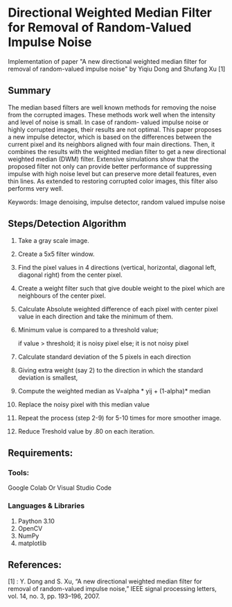 # Directional Weighted Median Filter for Removal of Random-Valued Impulse Noise

Implementation of paper "A new directional weighted median filter for removal of random-valued impulse noise" by Yiqiu Dong and Shufang Xu [1]

## Summary

The median based filters are well known methods for removing the noise from the corrupted images. These methods work well when the intensity and level of noise is small. In case of random-
valued impulse noise or highly corrupted images, their results are not optimal. This paper proposes a new impulse detector, which is based on the differences between the current pixel and its
neighbors aligned with four main directions. Then, it combines the results with the weighted median filter to get a new directional weighted median (DWM) filter. Extensive simulations show
that the proposed filter not only can provide better performance of suppressing impulse with high noise level but can preserve more detail features, even thin lines. As extended to restoring
corrupted color images, this filter also performs very well.

Keywords: Image denoising, impulse detector, random valued impulse noise

## Steps/Detection Algorithm

1.  Take a gray scale image.
2.  Create a 5x5 filter window.
3.  Find the pixel values in 4 directions (vertical, horizontal, diagonal left, diagonal right) from the center pixel.
4.  Create a weight filter such that give double weight to the pixel which are neighbours of the center pixel.
5.  Calculate Absolute weighted difference of each pixel with center pixel value in each direction and take the minimum of them.
6.  Minimum value is compared to a threshold value; 
    
     if value > threshold; it is noisy pixel 
     else; it is not noisy pixel

7.  Calculate standard deviation of the 5 pixels in each direction
8.  Giving extra weight (say 2) to the direction in which the standard deviation is smallest,
9.  Compute the weighted median as V=alpha * yij  + (1-alpha)* median 
10. Replace the noisy pixel with this median value
11. Repeat the process (step 2-9) for 5-10 times for more smoother image.
12. Reduce Treshold value by .80 on each iteration.

## Requirements:
### Tools:
Google Colab Or Visual Studio Code
### Languages & Libraries
1. Paython 3.10
2. OpenCV
3. NumPy
4. matplotlib

## References:
[1] : Y. Dong and S. Xu, “A new directional weighted median filter for removal of random-valued impulse noise,” IEEE signal processing letters, vol. 14, no. 3, pp. 193–196, 2007.

